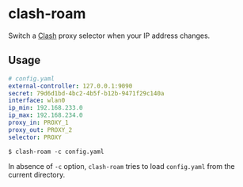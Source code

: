 # clash-roam

Switch a [Clash](https://github.com/Dreamacro/clash) proxy selector when your IP address changes.

## Usage

```yaml
# config.yaml
external-controller: 127.0.0.1:9090
secret: 79d6d1bd-4bc2-4b5f-b12b-9471f29c140a
interface: wlan0
ip_min: 192.168.233.0
ip_max: 192.168.234.0
proxy_in: PROXY_1
proxy_out: PROXY_2
selector: PROXY
```

```console
$ clash-roam -c config.yaml
```

In absence of `-c` option, `clash-roam` tries to load `config.yaml` from the current directory.
